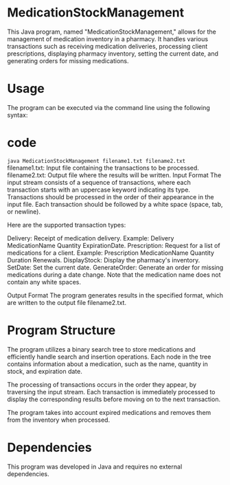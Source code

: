 # MedicationStockManagement
This Java program, named "MedicationStockManagement," allows for the management of medication inventory in a pharmacy. It handles various transactions such as receiving medication deliveries, processing client prescriptions, displaying pharmacy inventory, setting the current date, and generating orders for missing medications.

# Usage
The program can be executed via the command line using the following syntax:

# code
``` java MedicationStockManagement filename1.txt filename2.txt ```
filename1.txt: Input file containing the transactions to be processed.
filename2.txt: Output file where the results will be written.
Input Format
The input stream consists of a sequence of transactions, where each transaction starts with an uppercase keyword indicating its type. Transactions should be processed in the order of their appearance in the input file. Each transaction should be followed by a white space (space, tab, or newline).

Here are the supported transaction types:

Delivery: Receipt of medication delivery. Example: Delivery MedicationName Quantity ExpirationDate.
Prescription: Request for a list of medications for a client. Example: Prescription MedicationName Quantity Duration Renewals.
DisplayStock: Display the pharmacy's inventory.
SetDate: Set the current date.
GenerateOrder: Generate an order for missing medications during a date change.
Note that the medication name does not contain any white spaces.

Output Format
The program generates results in the specified format, which are written to the output file filename2.txt.

# Program Structure
The program utilizes a binary search tree to store medications and efficiently handle search and insertion operations. Each node in the tree contains information about a medication, such as the name, quantity in stock, and expiration date.

The processing of transactions occurs in the order they appear, by traversing the input stream. Each transaction is immediately processed to display the corresponding results before moving on to the next transaction.

The program takes into account expired medications and removes them from the inventory when processed.

# Dependencies
This program was developed in Java and requires no external dependencies.

